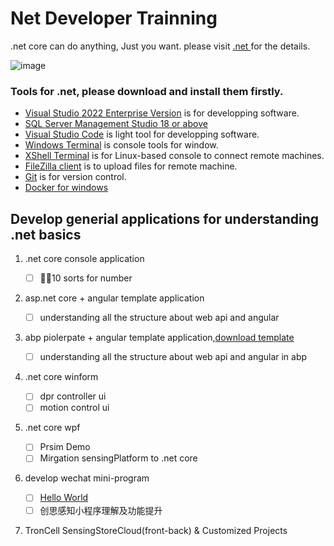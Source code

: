 # Net Developer Trainning

.net core can do anything, Just you want. please visit [.net ](https://dotnet.microsoft.com/) for the details.

![image](https://user-images.githubusercontent.com/3402267/160514235-ce0590fc-8b8b-40bb-9431-cf5129d97073.png)


### Tools for .net, please download and install them firstly.

*  [Visual Studio 2022 Enterprise Version](https://visualstudio.microsoft.com/vs/) is for developping software.
*  [SQL Server Management Studio 18 or above](https://docs.microsoft.com/en-us/sql/ssms/download-sql-server-management-studio-ssms?view=sql-server-ver15)
*  [Visual Studio Code](https://code.visualstudio.com/) is light tool for developping software.
*  [Windows Terminal](https://docs.microsoft.com/en-us/windows/terminal/install#:~:text=%20Set%20your%20default%20terminal%20application%20%28%20Preview%29,as%20the%20Default%20terminal%20application%20setting.%20More%20) is console tools for window.
*  [XShell Terminal](https://www.xshell.com/en/xshell/) is for Linux-based console to connect remote machines.
*  [FileZilla client](https://filezilla-project.org/) is to upload files for remote machine.
*  [Git](https://gitforwindows.org/) is for version control.
*  [Docker for windows](https://hub.docker.com/editions/community/docker-ce-desktop-windows)

## Develop generial applications for understanding .net basics

1. .net core console application

    - [ ] :rainbow_flag:10 sorts for number
2. asp.net core + angular template application

    - [ ] understanding all the structure about web api and angular
    
3. abp piolerpate + angular template application,[download template](https://aspnetboilerplate.com/Templates)

    - [ ] understanding all the structure about web api and angular in abp

4. .net core winform
  
    - [ ] dpr controller ui 
    - [ ] motion control ui
5. .net core wpf

    - [ ] Prsim Demo
    - [ ] Mirgation sensingPlatform to .net core
6. develop wechat mini-program
    - [ ] [Hello World](https://developers.weixin.qq.com/miniprogram/dev/framework/quickstart/getstart.html)
    - [ ] 创思感知小程序理解及功能提升
7. TronCell SensingStoreCloud(front-back) & Customized Projects
